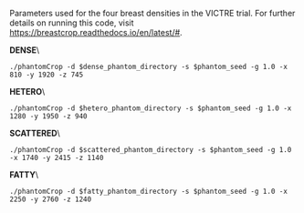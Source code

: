 Parameters used for the four breast densities in the VICTRE trial. For further details on running this code, visit https://breastcrop.readthedocs.io/en/latest/#.

**DENSE**\
```
./phantomCrop -d $dense_phantom_directory -s $phantom_seed -g 1.0 -x 810 -y 1920 -z 745
```
**HETERO**\
```
./phantomCrop -d $hetero_phantom_directory -s $phantom_seed -g 1.0 -x 1280 -y 1950 -z 940
```
**SCATTERED**\
```
./phantomCrop -d $scattered_phantom_directory -s $phantom_seed -g 1.0 -x 1740 -y 2415 -z 1140
```
**FATTY**\
```
./phantomCrop -d $fatty_phantom_directory -s $phantom_seed -g 1.0 -x 2250 -y 2760 -z 1240
```
